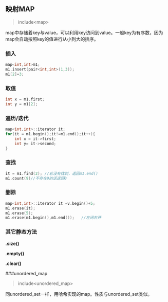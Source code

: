 ## 映射MAP

> include\<map>

map中存储着key与value，可以利用key访问到value。一般key为有序数，因为map会自动按照key的值进行从小到大的排序。

### 插入

```cpp
map<int,int>m1;
m1.insert(pair<int,int>(1,3));
m1[2]=3;
```

### 取值

```cpp
int x = m1.first;
int y = m1[2];
```

### 遍历/迭代

```cpp
map<int,int>::iterator it;
for(it = m1.begin();it!=m1.end();it++){
    int x = it->first;
    int y= it->second;
}
```

### 查找

```cpp
it = m1.find(2); //若没有找到，返回m1.end()
m1.count(9)//不存在9的话返回0
```

### 删除

```cpp
map<int,int>::iterator it =v.begin()+5;
m1.erase(it);            
m1.erase(5);        
m1.erase(m1.begin(),m1.end());   //左闭右开
```

### 其它静态方法

**.size\(\)**

.**empty\(\)**

**.clear\(\)**

###unordered_map

> include\<unordered_map>

同unordered_set一样，用哈希实现的map。性质与unordered_set类似。